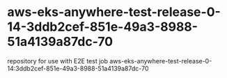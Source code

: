 # aws-eks-anywhere-test-release-0-14-3ddb2cef-851e-49a3-8988-51a4139a87dc-70
repository for use with E2E test job aws-eks-anywhere-test-release-0-14:3ddb2cef-851e-49a3-8988-51a4139a87dc-70
